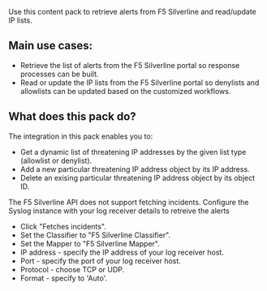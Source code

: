 Use this content pack to retrieve alerts from F5 Silverline and read/update IP lists.

## Main use cases:

* Retrieve the list of alerts from the F5 Silverline portal so response processes can be built.
* Read or update the IP lists from the F5 Silverline portal so denylists and allowlists can be updated based on the customized workflows.
 
## What does this pack do?

The integration in this pack enables you to:

* Get a dynamic list of threatening IP addresses by the given list type (allowlist or denylist).
* Add a new particular threatening IP address object by its IP address.
* Delete an exising particular threatening IP address object by its object ID.

The F5 Silverline API does not support fetching incidents.
Configure the Syslog instance with your log receiver details to retreive the alerts

* Click "Fetches incidents".
* Set the Classifier to "F5 Silverline Classifier". 
* Set the Mapper to "F5 Silverline Mapper".
* IP address - specify the IP address of your log receiver host.
* Port - specify the port of your log receiver host.
* Protocol - choose TCP or UDP.
* Format - specify to 'Auto'.
